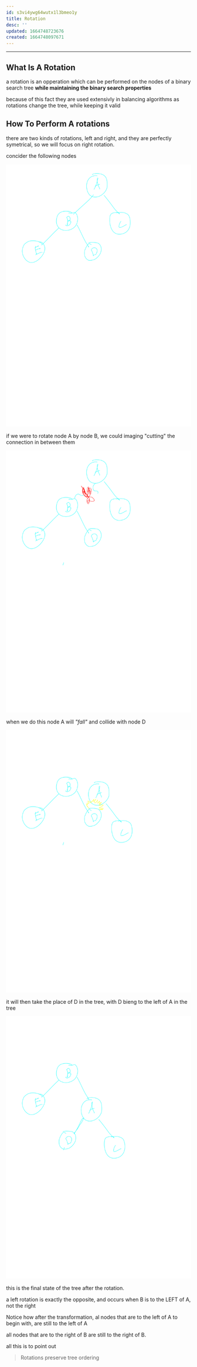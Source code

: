 ```yaml
---
id: s3vi4ywg64wutx1l3bmeo1y
title: Rotation
desc: ''
updated: 1664748723676
created: 1664748097671
---
```


---

## What Is A Rotation

a rotation is an opperation which can be performed on the nodes of a binary
search tree **while maintaining the binary search properties**

because of this fact they are used extensivly in balancing algorithms
as rotations change the tree, while keeping it valid


## How To Perform A rotations

there are two kinds of rotations, left and right, and they are perfectly symetrical, so we will focus on right rotation.



concider the following nodes

![alt](./assets/images/rotation_start.svg)

if we were to rotate node A by node B,
we could imaging "cutting" the connection in between them

![alt](./assets/images/rotation_cut.svg)

when we do this node A will *"fall"* and collide with node D

![alt](./assets/images/rotation_collide.svg)

it will then take the place of D in the tree, with D bieng to the left of 
A in the tree

![alt](./assets/images/rotation_final.svg)

this is the final state of the tree after the rotation.

a left rotation is exactly the opposite, and occurs when B is to the LEFT of A, not the right

Notice how after the transformation, al nodes that are to the left of A to begin with, are still to the left of A

all nodes that are to the right of B are still to the right of B.


all this is to point out


> Rotations preserve tree ordering


